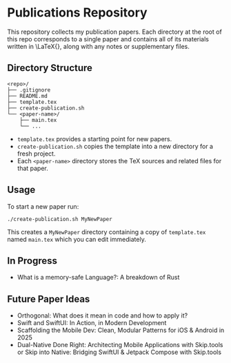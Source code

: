 # Publications Repository

This repository collects my publication papers. Each directory at the root of
this repo corresponds to a single paper and contains all of its materials
written in \LaTeX{}, along with any notes or supplementary files.

## Directory Structure

```
<repo>/
├── .gitignore
├── README.md
├── template.tex
├── create-publication.sh
└── <paper-name>/
    ├── main.tex
    └── ...
```

- `template.tex` provides a starting point for new papers.
- `create-publication.sh` copies the template into a new directory for a fresh project.
- Each `<paper-name>` directory stores the TeX sources and related files for that paper.

## Usage

To start a new paper run:

```
./create-publication.sh MyNewPaper
```

This creates a `MyNewPaper` directory containing a copy of `template.tex` named
`main.tex` which you can edit immediately.

## In Progress

- What is a memory-safe Language?: A breakdown of Rust

## Future Paper Ideas

- Orthogonal: What does it mean in code and how to apply it?
- Swift and SwiftUI: In Action, in Modern Development
- Scaffolding the Mobile Dev: Clean, Modular Patterns for iOS & Android in 2025
- Dual-Native Done Right: Architecting Mobile Applications with Skip.tools or Skip into Native: Bridging SwiftUI & Jetpack Compose with Skip.tools
